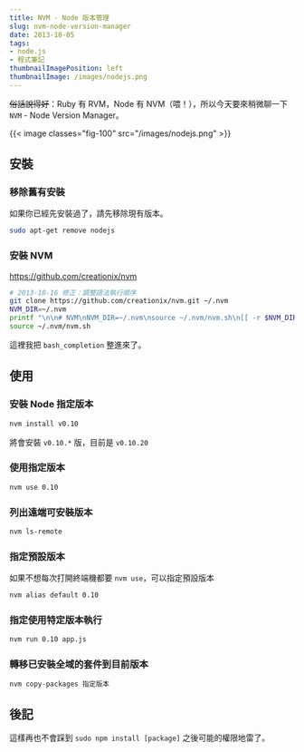 ```yaml
---
title: NVM - Node 版本管理
slug: nvm-node-version-manager
date: 2013-10-05
tags:
- node.js
- 程式筆記
thumbnailImagePosition: left
thumbnailImage: /images/nodejs.png
---
```


<strike>俗話說得好</strike>：Ruby 有 RVM，Node 有 NVM（喂！），所以今天要來稍微聊一下 `NVM` - Node Version Manager。

<!--more-->

{{< image classes="fig-100" src="/images/nodejs.png" >}}

## 安裝
### 移除舊有安裝
如果你已經先安裝過了，請先移除現有版本。

```bash
sudo apt-get remove nodejs
```

### 安裝 NVM
https://github.com/creationix/nvm

```bash
# 2013-10-16 修正：調整語法執行順序
git clone https://github.com/creationix/nvm.git ~/.nvm
NVM_DIR=~/.nvm
printf "\n\n# NVM\nNVM_DIR=~/.nvm\nsource ~/.nvm/nvm.sh\n[[ -r $NVM_DIR/bash_completion ]] && . $NVM_DIR/bash_completion" >> ~/.bashrc
source ~/.nvm/nvm.sh
```
這裡我把 `bash_completion` 整進來了。

## 使用
### 安裝 Node 指定版本
```bash
nvm install v0.10
```
將會安裝 `v0.10.*` 版，目前是 `v0.10.20`

### 使用指定版本
```bash
nvm use 0.10
```

### 列出遠端可安裝版本
```bash
nvm ls-remote
```

### 指定預設版本
如果不想每次打開終端機都要 `nvm use`，可以指定預設版本
```bash
nvm alias default 0.10
```

### 指定使用特定版本執行
```bash
nvm run 0.10 app.js
```

### 轉移已安裝全域的套件到目前版本
```bash
nvm copy-packages 指定版本
```

## 後記
這樣再也不會踩到 `sudo npm install [package]` 之後可能的權限地雷了。
